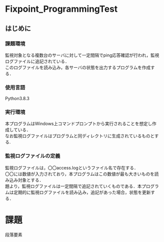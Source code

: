 # Fixpoint_ProgrammingTest

## はじめに

### 課題環境
監視対象となる複数台のサーバに対して一定間隔でping応答確認が行われ，監視ログファイルに追記されている．  
このログファイルを読み込み，各サーバの状態を出力するプログラムを作成する．  
### 使用言語
Python3.8.3
### 実行環境
本プログラムはWindows上コマンドプロンプトから実行されることを想定し作成している．  
なお監視ログファイルはプログラムと同ディレクトリに生成されているものとする.  
### 監視ログファイルの定義
監視ログファイルは，〇〇access.logというファイル名で存在する．  
〇〇には数値が入力されており，本プログラムはこの数値が最も大きいものを読み込み対象とする．  
題より，監視ログファイルは一定間隔で追記されていくものである．本プログラムは定期的に監視ログファイルを読み込み，追記があった場合，状態を更新する．

# 課題
段落要素
